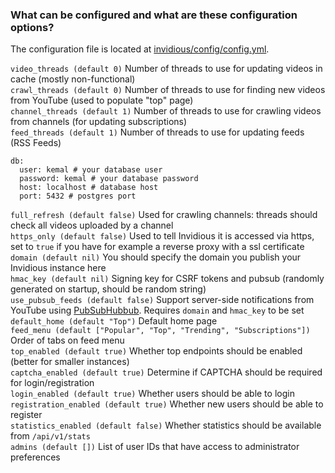 ### What can be configured and what are these configuration options?

The configuration file is located at [invidious/config/config.yml](https://github.com/omarroth/invidious/blob/master/config/config.yml).

`video_threads (default 0)` Number of threads to use for updating videos in cache (mostly non-functional)  
`crawl_threads (default 0)` Number of threads to use for finding new videos from YouTube (used to populate "top" page)  
`channel_threads (default 1)` Number of threads to use for crawling videos from channels (for updating subscriptions)  
`feed_threads (default 1)` Number of threads to use for updating feeds (RSS Feeds)

```
db:
  user: kemal # your database user
  password: kemal # your database password
  host: localhost # database host
  port: 5432 # postgres port
```

`full_refresh (default false)` Used for crawling channels: threads should check all videos uploaded by a channel  
`https_only (default false)` Used to tell Invidious it is accessed via https, set to `true` if you have for example a reverse proxy with a ssl certificate  
`domain (default nil)` You should specify the domain you publish your Invidious instance here  
`hmac_key (default nil)` Signing key for CSRF tokens and pubsub (randomly generated on startup, should be random string)  
`use_pubsub_feeds (default false)` Support server-side notifications from YouTube using [PubSubHubbub](https://developers.google.com/youtube/v3/guides/push_notifications). Requires `domain` and `hmac_key` to be set  
`default_home (default "Top")` Default home page  
`feed_menu (default ["Popular", "Top", "Trending", "Subscriptions"])` Order of tabs on feed menu  
`top_enabled (default true)` Whether top endpoints should be enabled (better for smaller instances)  
`captcha_enabled (default true)` Determine if CAPTCHA should be required for login/registration  
`login_enabled (default true)` Whether users should be able to login  
`registration_enabled (default true)` Whether new users should be able to register  
`statistics_enabled (default false)` Whether statistics should be available from `/api/v1/stats`  
`admins (default [])` List of user IDs that have access to administrator preferences
